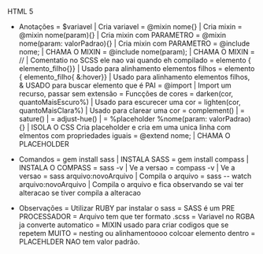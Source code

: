 HTML 5
* Anotações
  = $variavel | Cria variavel
  = @mixin nome{} | Cria mixin
    = @mixin nome(param){} | Cria mixin com PARAMETRO
    =  @mixin nome(param: valorPadrao){} | Cria mixin com PARAMETRO
      = @include nome; | CHAMA O MIXIN
      = @include nome(param); | CHAMA O MIXIN
  = // | Comentatio no SCSS ele nao vai quando eh compilado
  = elemento { elemento_filho{}} | Usado para alinhamento elementos filhos
  = elemento { elemento_filho{ &:hover}} | Usado para alinhamento elementos filhos, & USADO para buscar elemento que é PAI
  = @import | Import um recurso, passar sem extensão
  = Funcções de cores
    = darken(cor, quantoMaisEscuro%) | Usado para escurecer uma cor
    = lighten(cor, quantoMaisClara%) | Usado para clarear uma cor
    = complement() |
    = sature()  |
    = adjust-hue() |
    =  %placeholder %nome(param: valorPadrao){} | ISOLA O CSS Cria placeholder e cria em uma unica linha com elmentos com propriedades iguais
      = @extend nome; | CHAMA O PLACEHOLDER

* Comandos
  = gem install sass | INSTALA SASS
  = gem install compass | INSTALA O COMPASS
  = sass -v | Ve a versao
  = compass -v | Ve a versao
  = sass arquivo:novoArquivo | Compila o arquivo
  = sass -- watch arquivo:novoArquivo | Compila o arquivo e fica observando se vai ter alteracao se tiver compila a alteracao

* Observações
  = Utilizar RUBY par instalar o sass
  = SASS é um PRE PROCESSADOR
  = Arquivo tem que ter formato .scss
  = Variavel no RGBA ja converte automatico
  = MIXIN usado para criar codigos que se repetem MUITO
  = nesting ou alinhamentoooo colcoar elemento dentro
  = PLACEHLDER NAO tem valor padrão.
